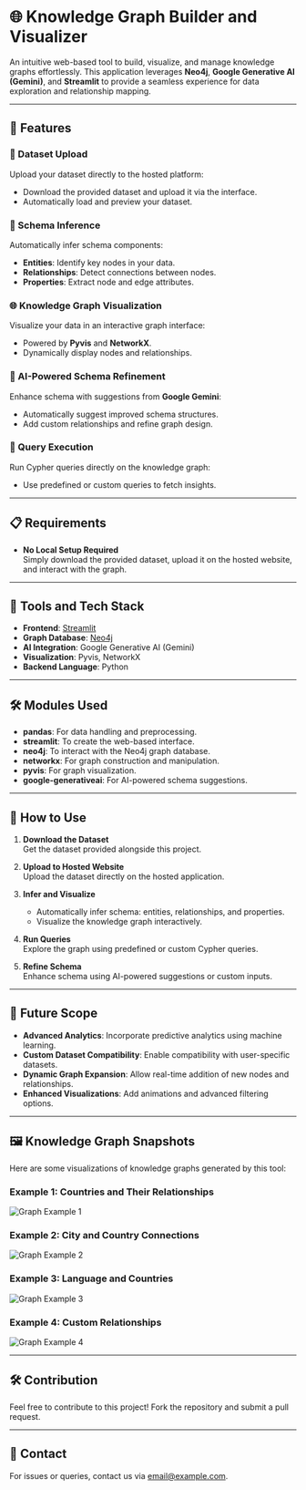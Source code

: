 # 🌐 Knowledge Graph Builder and Visualizer  

An intuitive web-based tool to build, visualize, and manage knowledge graphs effortlessly. This application leverages **Neo4j**, **Google Generative AI (Gemini)**, and **Streamlit** to provide a seamless experience for data exploration and relationship mapping.

---

## 🚀 Features  

### 📂 Dataset Upload  
Upload your dataset directly to the hosted platform:  
- Download the provided dataset and upload it via the interface.  
- Automatically load and preview your dataset.  

### 🧠 Schema Inference  
Automatically infer schema components:  
- **Entities**: Identify key nodes in your data.  
- **Relationships**: Detect connections between nodes.  
- **Properties**: Extract node and edge attributes.  

### 🌐 Knowledge Graph Visualization  
Visualize your data in an interactive graph interface:  
- Powered by **Pyvis** and **NetworkX**.  
- Dynamically display nodes and relationships.  

### 🤖 AI-Powered Schema Refinement  
Enhance schema with suggestions from **Google Gemini**:  
- Automatically suggest improved schema structures.  
- Add custom relationships and refine graph design.  

### 🔎 Query Execution  
Run Cypher queries directly on the knowledge graph:  
- Use predefined or custom queries to fetch insights.  

---

## 📋 Requirements  

- **No Local Setup Required**  
  Simply download the provided dataset, upload it on the hosted website, and interact with the graph.  

---

## 📁 Tools and Tech Stack  

- **Frontend**: [Streamlit](https://streamlit.io/)  
- **Graph Database**: [Neo4j](https://neo4j.com/)  
- **AI Integration**: Google Generative AI (Gemini)  
- **Visualization**: Pyvis, NetworkX  
- **Backend Language**: Python  

---

## 🛠️ Modules Used  

- **pandas**: For data handling and preprocessing.  
- **streamlit**: To create the web-based interface.  
- **neo4j**: To interact with the Neo4j graph database.  
- **networkx**: For graph construction and manipulation.  
- **pyvis**: For graph visualization.  
- **google-generativeai**: For AI-powered schema suggestions.  

---

## 🎯 How to Use  

1. **Download the Dataset**  
   Get the dataset provided alongside this project.  

2. **Upload to Hosted Website**  
   Upload the dataset directly on the hosted application.  

3. **Infer and Visualize**  
   - Automatically infer schema: entities, relationships, and properties.  
   - Visualize the knowledge graph interactively.  

4. **Run Queries**  
   Explore the graph using predefined or custom Cypher queries.  

5. **Refine Schema**  
   Enhance schema using AI-powered suggestions or custom inputs.  

---

## 🔮 Future Scope  

- **Advanced Analytics**: Incorporate predictive analytics using machine learning.  
- **Custom Dataset Compatibility**: Enable compatibility with user-specific datasets.  
- **Dynamic Graph Expansion**: Allow real-time addition of new nodes and relationships.  
- **Enhanced Visualizations**: Add animations and advanced filtering options.  

---

## 🖼️ Knowledge Graph Snapshots  

Here are some visualizations of knowledge graphs generated by this tool:  

### Example 1: **Countries and Their Relationships**  
![Graph Example 1](graph_example_1.png)  

### Example 2: **City and Country Connections**  
![Graph Example 2](graph_example_2.png)  

### Example 3: **Language and Countries**  
![Graph Example 3](graph_example_3.png)  

### Example 4: **Custom Relationships**  
![Graph Example 4](graph_example_4.png)  

---

## 🛠️ Contribution  

Feel free to contribute to this project! Fork the repository and submit a pull request.  

---

## 💬 Contact  

For issues or queries, contact us via [email@example.com](suprithk2711@gmail.com).  

